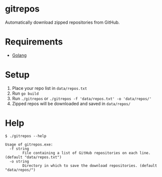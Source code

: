 # gitrepos
Automatically download zipped repositories from GitHub.

# Requirements
* [Golang](https://golang.org/dl/)

# Setup
1. Place your repo list in `data/repos.txt`
2. Run `go build`
3. Run `./gitrepos` or `./gitrepos -f 'data/repos.txt' -o 'data/repos/'`
4. Zipped repos will be downloaded and saved in `data/repos/`

# Help
```
$ ./gitrepos --help

Usage of gitrepos.exe:
  -f string
        File containing a list of GitHub repositories on each line. (default "data/repos.txt")
  -o string
        Directory in which to save the download repositories. (default "data/repos/")
```
